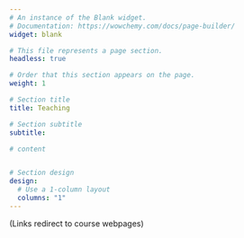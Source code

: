 ```yaml
---
# An instance of the Blank widget.
# Documentation: https://wowchemy.com/docs/page-builder/
widget: blank

# This file represents a page section.
headless: true

# Order that this section appears on the page.
weight: 1

# Section title
title: Teaching

# Section subtitle
subtitle:

# content


# Section design
design:
  # Use a 1-column layout
  columns: "1" 
---
```


(Links redirect to course webpages)
